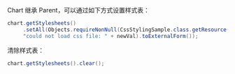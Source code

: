 Chart 继承 Parent，可以通过如下方式设置样式表：

```java
chart.getStylesheets()
     .setAll(Objects.requireNonNull(CssStylingSample.class.getResource(newVal), 
     "could not load css file: " + newVal).toExternalForm());
```

清除样式表：

```java
chart.getStylesheets().clear();
```